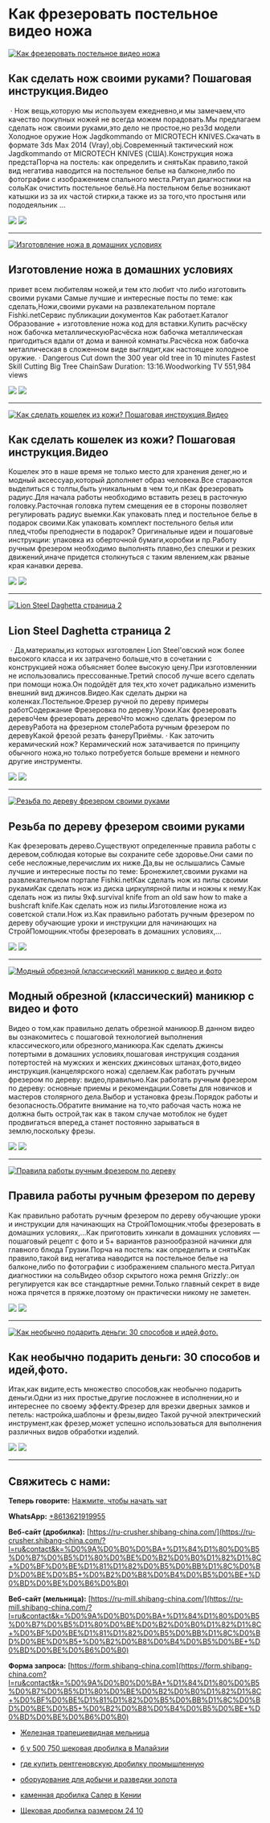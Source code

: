 # Как фрезеровать постельное видео ножа

<a href="https://swt.shibang-china.com/?l=ru&img&k=%D0%9A%D0%B0%D0%BA+%D1%84%D1%80%D0%B5%D0%B7%D0%B5%D1%80%D0%BE%D0%B2%D0%B0%D1%82%D1%8C+%D0%BF%D0%BE%D1%81%D1%82%D0%B5%D0%BB%D1%8C%D0%BD%D0%BE%D0%B5+%D0%B2%D0%B8%D0%B4%D0%B5%D0%BE+%D0%BD%D0%BE%D0%B6%D0%B0" target="_blank">![Как фрезеровать постельное видео ножа](http://static.shibang-china.com/all-800x300/888.jpg)</a>

## Как сделать нож своими руками? Пошаговая инструкция.Видео
&nbsp;&#0183;&#32;Нож вещь,которую мы используем ежедневно,и мы замечаем,что качество покупных ножей не всегда можем порадовать.Мы предлагаем сделать нож своими руками,это дело не простое,но рез3d модели Холодное оружие Нож Jagdkommando от MICROTECH KNIVES.Скачать в формате 3ds Max 2014 (Vray),obj.Современный тактический нож Jagdkommando от MICROTECH KNIVES (США).Конструкция ножа предстаПорча на постель: как определить и снятьКак правило,такой вид негатива наводится на постельное белье на балконе,либо по фотографии с изображением спального места.Ритуал диагностики на сольКак очистить постельное бельё.На постельном белье возникают катышки из за их частой стирки,а также из за того,что простыня или пододеяльник …


<a href="https://whatsapp.shibangsoft.com/WhatsApp.php" target="_blank" title="WhatsApp">![](http://static.shibang-china.com/icon/whatsapp.png)</a> <a href="https://swt.shibang-china.com/?l=ru&icon&k=%D0%9A%D0%B0%D0%BA+%D1%84%D1%80%D0%B5%D0%B7%D0%B5%D1%80%D0%BE%D0%B2%D0%B0%D1%82%D1%8C+%D0%BF%D0%BE%D1%81%D1%82%D0%B5%D0%BB%D1%8C%D0%BD%D0%BE%D0%B5+%D0%B2%D0%B8%D0%B4%D0%B5%D0%BE+%D0%BD%D0%BE%D0%B6%D0%B0" target="_blank">![](http://static.shibang-china.com/icon/chat-ru.png)</a>

---

<a href="https://swt.shibang-china.com/?l=ru&img&k=%D0%9A%D0%B0%D0%BA+%D1%84%D1%80%D0%B5%D0%B7%D0%B5%D1%80%D0%BE%D0%B2%D0%B0%D1%82%D1%8C+%D0%BF%D0%BE%D1%81%D1%82%D0%B5%D0%BB%D1%8C%D0%BD%D0%BE%D0%B5+%D0%B2%D0%B8%D0%B4%D0%B5%D0%BE+%D0%BD%D0%BE%D0%B6%D0%B0" target="_blank">![Изготовление ножа в домашних условиях](http://static.shibang-china.com/all-800x300/161.jpg)</a>

## Изготовление ножа в домашних условиях
привет всем любителям ножей,и тем кто любит что либо изготовить своими руками Самые лучшие и интересные посты по теме: как сделать,Ножи,своими руками на развлекательном портале Fishki.netСервис публикации документов Как работает.Каталог Образование + изготовление ножа код для вставки.Купить расчёску нож бабочка металлическуюРасчёска нож бабочка металлическая пригодиться вдали от дома и ванной комнаты.Расчёска нож бабочка металлическая в сложенном виде выглядит,как настоящее холодное оружие.&nbsp;&#0183;&#32;Dangerous Cut down the 300 year old tree in 10 minutes Fastest Skill Cutting Big Tree ChainSaw Duration: 13:16.Woodworking TV 551,984 views


<a href="https://whatsapp.shibangsoft.com/WhatsApp.php" target="_blank" title="WhatsApp">![](http://static.shibang-china.com/icon/whatsapp.png)</a> <a href="https://swt.shibang-china.com/?l=ru&icon&k=%D0%9A%D0%B0%D0%BA+%D1%84%D1%80%D0%B5%D0%B7%D0%B5%D1%80%D0%BE%D0%B2%D0%B0%D1%82%D1%8C+%D0%BF%D0%BE%D1%81%D1%82%D0%B5%D0%BB%D1%8C%D0%BD%D0%BE%D0%B5+%D0%B2%D0%B8%D0%B4%D0%B5%D0%BE+%D0%BD%D0%BE%D0%B6%D0%B0" target="_blank">![](http://static.shibang-china.com/icon/chat-ru.png)</a>

---

<a href="https://swt.shibang-china.com/?l=ru&img&k=%D0%9A%D0%B0%D0%BA+%D1%84%D1%80%D0%B5%D0%B7%D0%B5%D1%80%D0%BE%D0%B2%D0%B0%D1%82%D1%8C+%D0%BF%D0%BE%D1%81%D1%82%D0%B5%D0%BB%D1%8C%D0%BD%D0%BE%D0%B5+%D0%B2%D0%B8%D0%B4%D0%B5%D0%BE+%D0%BD%D0%BE%D0%B6%D0%B0" target="_blank">![Как сделать кошелек из кожи? Пошаговая инструкция.Видео](http://static.shibang-china.com/all-800x300/1060.jpg)</a>

## Как сделать кошелек из кожи? Пошаговая инструкция.Видео
Кошелек это в наше время не только место для хранения денег,но и модный аксессуар,который дополняет образ человека.Все стараются выделиться с толпы,быть уникальным в чем то,и пКак фрезеровать радиус.Для начала работы необходимо вставить резец в расточную головку.Расточная головка путем смещения ее в стороны позволяет регулировать радиус выемки.Как упаковать плед и постельное белье в подарок своими.Как упаковать комплект постельного белья или плед,чтобы преподнести в подарок? Оригинальные идеи и пошаговые инструкции: упаковка из оберточной бумаги,коробки и пр.Работу ручным фрезером необходимо выполнять плавно,без спешки и резких движений,иначе придется столкнуться с таким явлением,как рваные края канавки дерева.


<a href="https://whatsapp.shibangsoft.com/WhatsApp.php" target="_blank" title="WhatsApp">![](http://static.shibang-china.com/icon/whatsapp.png)</a> <a href="https://swt.shibang-china.com/?l=ru&icon&k=%D0%9A%D0%B0%D0%BA+%D1%84%D1%80%D0%B5%D0%B7%D0%B5%D1%80%D0%BE%D0%B2%D0%B0%D1%82%D1%8C+%D0%BF%D0%BE%D1%81%D1%82%D0%B5%D0%BB%D1%8C%D0%BD%D0%BE%D0%B5+%D0%B2%D0%B8%D0%B4%D0%B5%D0%BE+%D0%BD%D0%BE%D0%B6%D0%B0" target="_blank">![](http://static.shibang-china.com/icon/chat-ru.png)</a>

---

<a href="https://swt.shibang-china.com/?l=ru&img&k=%D0%9A%D0%B0%D0%BA+%D1%84%D1%80%D0%B5%D0%B7%D0%B5%D1%80%D0%BE%D0%B2%D0%B0%D1%82%D1%8C+%D0%BF%D0%BE%D1%81%D1%82%D0%B5%D0%BB%D1%8C%D0%BD%D0%BE%D0%B5+%D0%B2%D0%B8%D0%B4%D0%B5%D0%BE+%D0%BD%D0%BE%D0%B6%D0%B0" target="_blank">![Lion Steel Daghetta страница 2](http://static.shibang-china.com/all-800x300/379.jpg)</a>

## Lion Steel Daghetta страница 2
&nbsp;&#0183;&#32;Да,материалы,из которых изготовлен Lion Steel'овский нож более высокого класса и их затрачено больше,что в сочетании с конструкцией ножа объясняет более высокую цену.При изготовленнии не использовались прессованные.Третий способ лучше всего сделать при помощи ножа.Он подойдёт для тех,кто хочет радикально изменить внешний вид джинсов.Видео.Как сделать дырки на коленках.Постельное.Фрезер ручной по дереву примеры работСодержание Фрезеровка по дереву.Уроки.Как фрезеровать деревоЧем фрезеровать деревоЧто можно сделать фрезером по деревуРабота на фрезерном столеРабота ручным фрезером по деревуКакой фрезой резать фанеруПриёмы.&nbsp;&#0183;&#32;Как заточить керамический нож? Керамический нож затачивается по принципу обычного ножа,но только потребуется больше времени и немного другие инструменты.


<a href="https://whatsapp.shibangsoft.com/WhatsApp.php" target="_blank" title="WhatsApp">![](http://static.shibang-china.com/icon/whatsapp.png)</a> <a href="https://swt.shibang-china.com/?l=ru&icon&k=%D0%9A%D0%B0%D0%BA+%D1%84%D1%80%D0%B5%D0%B7%D0%B5%D1%80%D0%BE%D0%B2%D0%B0%D1%82%D1%8C+%D0%BF%D0%BE%D1%81%D1%82%D0%B5%D0%BB%D1%8C%D0%BD%D0%BE%D0%B5+%D0%B2%D0%B8%D0%B4%D0%B5%D0%BE+%D0%BD%D0%BE%D0%B6%D0%B0" target="_blank">![](http://static.shibang-china.com/icon/chat-ru.png)</a>

---

<a href="https://swt.shibang-china.com/?l=ru&img&k=%D0%9A%D0%B0%D0%BA+%D1%84%D1%80%D0%B5%D0%B7%D0%B5%D1%80%D0%BE%D0%B2%D0%B0%D1%82%D1%8C+%D0%BF%D0%BE%D1%81%D1%82%D0%B5%D0%BB%D1%8C%D0%BD%D0%BE%D0%B5+%D0%B2%D0%B8%D0%B4%D0%B5%D0%BE+%D0%BD%D0%BE%D0%B6%D0%B0" target="_blank">![Резьба по дереву фрезером своими руками](http://static.shibang-china.com/all-800x300/837.jpg)</a>

## Резьба по дереву фрезером своими руками
Как фрезеровать дерево.Существуют определенные правила работы с деревом,соблюдая которые вы сохраните себе здоровье.Они сами по себе несложные,перечислим их ниже.Да,вы не ослышались Самые лучшие и интересные посты по теме: Бронежилет,своими руками на развлекательном портале Fishki.netКак сделать нож из пилы своими рукамиКак сделать нож из диска циркулярной пилы и ножны к нему.Как сделать нож из пилы 9хф.survival knife from an old saw how to make a bushcraft knife.Как сделать нож из пилы.Изготовление ножа из советской стали.Нож из.Как правильно работать ручным фрезером по дереву обучающие уроки и инструкции для начинающих на СтройПомощник.чтобы фрезеровать в домашних условиях,…


<a href="https://whatsapp.shibangsoft.com/WhatsApp.php" target="_blank" title="WhatsApp">![](http://static.shibang-china.com/icon/whatsapp.png)</a> <a href="https://swt.shibang-china.com/?l=ru&icon&k=%D0%9A%D0%B0%D0%BA+%D1%84%D1%80%D0%B5%D0%B7%D0%B5%D1%80%D0%BE%D0%B2%D0%B0%D1%82%D1%8C+%D0%BF%D0%BE%D1%81%D1%82%D0%B5%D0%BB%D1%8C%D0%BD%D0%BE%D0%B5+%D0%B2%D0%B8%D0%B4%D0%B5%D0%BE+%D0%BD%D0%BE%D0%B6%D0%B0" target="_blank">![](http://static.shibang-china.com/icon/chat-ru.png)</a>

---

<a href="https://swt.shibang-china.com/?l=ru&img&k=%D0%9A%D0%B0%D0%BA+%D1%84%D1%80%D0%B5%D0%B7%D0%B5%D1%80%D0%BE%D0%B2%D0%B0%D1%82%D1%8C+%D0%BF%D0%BE%D1%81%D1%82%D0%B5%D0%BB%D1%8C%D0%BD%D0%BE%D0%B5+%D0%B2%D0%B8%D0%B4%D0%B5%D0%BE+%D0%BD%D0%BE%D0%B6%D0%B0" target="_blank">![Модный обрезной (классический) маникюр с видео и фото](http://static.shibang-china.com/all-800x300/1463.jpg)</a>

## Модный обрезной (классический) маникюр с видео и фото
Видео о том,как правильно делать обрезной маникюр.В данном видео вы ознакомитесь с пошаговой технологией выполнения классического,или обрезного,маникюра.Как сделать джинсы потертыми в домашних условиях,пошаговая инструкция создания потертостей на мужских и женских джинсовых штанах,фото,видео инструкция.(канцелярского ножа) сделаем.Как работать ручным фрезером по дереву: видео,правильно.Как работать ручным фрезером по дереву: основные приемы и рекомендации.Советы для новичков и мастеров столярного дела.Выбор и установка фрезы.Порядок работы и безопасность.Обратите внимание на то,что рабочая часть ножа не должна быть острой,так как в таком случае мотоблок не будет продвигаться вперед,а станет постоянно зарываться в землю,поскольку фрезы.


<a href="https://whatsapp.shibangsoft.com/WhatsApp.php" target="_blank" title="WhatsApp">![](http://static.shibang-china.com/icon/whatsapp.png)</a> <a href="https://swt.shibang-china.com/?l=ru&icon&k=%D0%9A%D0%B0%D0%BA+%D1%84%D1%80%D0%B5%D0%B7%D0%B5%D1%80%D0%BE%D0%B2%D0%B0%D1%82%D1%8C+%D0%BF%D0%BE%D1%81%D1%82%D0%B5%D0%BB%D1%8C%D0%BD%D0%BE%D0%B5+%D0%B2%D0%B8%D0%B4%D0%B5%D0%BE+%D0%BD%D0%BE%D0%B6%D0%B0" target="_blank">![](http://static.shibang-china.com/icon/chat-ru.png)</a>

---

<a href="https://swt.shibang-china.com/?l=ru&img&k=%D0%9A%D0%B0%D0%BA+%D1%84%D1%80%D0%B5%D0%B7%D0%B5%D1%80%D0%BE%D0%B2%D0%B0%D1%82%D1%8C+%D0%BF%D0%BE%D1%81%D1%82%D0%B5%D0%BB%D1%8C%D0%BD%D0%BE%D0%B5+%D0%B2%D0%B8%D0%B4%D0%B5%D0%BE+%D0%BD%D0%BE%D0%B6%D0%B0" target="_blank">![Правила работы ручным фрезером по дереву](http://static.shibang-china.com/all-800x300/32.jpg)</a>

## Правила работы ручным фрезером по дереву
Как правильно работать ручным фрезером по дереву обучающие уроки и инструкции для начинающих на СтройПомощник.чтобы фрезеровать в домашних условиях,…Как приготовить хинкали в домашних условиях — пошаговый рецепт с фото и 5+ вариантов разнообразной начинки для главного блюда Грузии.Порча на постель: как определить и снятьКак правило,такой вид негатива наводится на постельное белье на балконе,либо по фотографии с изображением спального места.Ритуал диагностики на сольВидео обзор скрытого ножа ремня Grizzly:.он регулируется как все стандартные ремни.Только главный секрет в виде ножа прячется в пряжке,поэтому он практически никому не заметен.


<a href="https://whatsapp.shibangsoft.com/WhatsApp.php" target="_blank" title="WhatsApp">![](http://static.shibang-china.com/icon/whatsapp.png)</a> <a href="https://swt.shibang-china.com/?l=ru&icon&k=%D0%9A%D0%B0%D0%BA+%D1%84%D1%80%D0%B5%D0%B7%D0%B5%D1%80%D0%BE%D0%B2%D0%B0%D1%82%D1%8C+%D0%BF%D0%BE%D1%81%D1%82%D0%B5%D0%BB%D1%8C%D0%BD%D0%BE%D0%B5+%D0%B2%D0%B8%D0%B4%D0%B5%D0%BE+%D0%BD%D0%BE%D0%B6%D0%B0" target="_blank">![](http://static.shibang-china.com/icon/chat-ru.png)</a>

---

<a href="https://swt.shibang-china.com/?l=ru&img&k=%D0%9A%D0%B0%D0%BA+%D1%84%D1%80%D0%B5%D0%B7%D0%B5%D1%80%D0%BE%D0%B2%D0%B0%D1%82%D1%8C+%D0%BF%D0%BE%D1%81%D1%82%D0%B5%D0%BB%D1%8C%D0%BD%D0%BE%D0%B5+%D0%B2%D0%B8%D0%B4%D0%B5%D0%BE+%D0%BD%D0%BE%D0%B6%D0%B0" target="_blank">![Как необычно подарить деньги: 30 способов и идей,фото.](http://static.shibang-china.com/all-800x300/61.jpg)</a>

## Как необычно подарить деньги: 30 способов и идей,фото.
Итак,как видите,есть множество способов,как необычно подарить деньги.Одни из них простые,другие посложнее в исполнении,но и интереснее по своему эффекту.Фрезер для врезки дверных замков и петель: настройка,шаблоны и фрезы,видео Такой ручной электрический инструмент,как фрезер,может успешно использоваться для выполнения различных видов обработки изделий.

<a href="https://whatsapp.shibangsoft.com/WhatsApp.php" target="_blank" title="WhatsApp">![](http://static.shibang-china.com/icon/whatsapp.png)</a> <a href="https://swt.shibang-china.com/?l=ru&icon&k=%D0%9A%D0%B0%D0%BA+%D1%84%D1%80%D0%B5%D0%B7%D0%B5%D1%80%D0%BE%D0%B2%D0%B0%D1%82%D1%8C+%D0%BF%D0%BE%D1%81%D1%82%D0%B5%D0%BB%D1%8C%D0%BD%D0%BE%D0%B5+%D0%B2%D0%B8%D0%B4%D0%B5%D0%BE+%D0%BD%D0%BE%D0%B6%D0%B0" target="_blank">![](http://static.shibang-china.com/icon/chat-ru.png)</a>

---
## Свяжитесь с нами:

**Теперь говорите:** [Нажмите, чтобы начать чат](https://swt.shibang-china.com?l=ru&contact&k=%D0%9A%D0%B0%D0%BA+%D1%84%D1%80%D0%B5%D0%B7%D0%B5%D1%80%D0%BE%D0%B2%D0%B0%D1%82%D1%8C+%D0%BF%D0%BE%D1%81%D1%82%D0%B5%D0%BB%D1%8C%D0%BD%D0%BE%D0%B5+%D0%B2%D0%B8%D0%B4%D0%B5%D0%BE+%D0%BD%D0%BE%D0%B6%D0%B0)

**WhatsApp:**  [+8613621919955](https://whatsapp.shibangsoft.com/WhatsApp.php)

**Веб-сайт (дробилка):** [https://ru-crusher.shibang-china.com/](https://ru-crusher.shibang-china.com/?l=ru&contact&k=%D0%9A%D0%B0%D0%BA+%D1%84%D1%80%D0%B5%D0%B7%D0%B5%D1%80%D0%BE%D0%B2%D0%B0%D1%82%D1%8C+%D0%BF%D0%BE%D1%81%D1%82%D0%B5%D0%BB%D1%8C%D0%BD%D0%BE%D0%B5+%D0%B2%D0%B8%D0%B4%D0%B5%D0%BE+%D0%BD%D0%BE%D0%B6%D0%B0)

**Веб-сайт (мельница):** [https://ru-mill.shibang-china.com/](https://ru-mill.shibang-china.com/?l=ru&contact&k=%D0%9A%D0%B0%D0%BA+%D1%84%D1%80%D0%B5%D0%B7%D0%B5%D1%80%D0%BE%D0%B2%D0%B0%D1%82%D1%8C+%D0%BF%D0%BE%D1%81%D1%82%D0%B5%D0%BB%D1%8C%D0%BD%D0%BE%D0%B5+%D0%B2%D0%B8%D0%B4%D0%B5%D0%BE+%D0%BD%D0%BE%D0%B6%D0%B0)

**Форма запроса:** [https://form.shibang-china.com](https://form.shibang-china.com?l=ru&contact&k=%D0%9A%D0%B0%D0%BA+%D1%84%D1%80%D0%B5%D0%B7%D0%B5%D1%80%D0%BE%D0%B2%D0%B0%D1%82%D1%8C+%D0%BF%D0%BE%D1%81%D1%82%D0%B5%D0%BB%D1%8C%D0%BD%D0%BE%D0%B5+%D0%B2%D0%B8%D0%B4%D0%B5%D0%BE+%D0%BD%D0%BE%D0%B6%D0%B0)

* [Железная трапециевидная мельница](../135/%D0%96%D0%B5%D0%BB%D0%B5%D0%B7%D0%BD%D0%B0%D1%8F%20%D1%82%D1%80%D0%B0%D0%BF%D0%B5%D1%86%D0%B8%D0%B5%D0%B2%D0%B8%D0%B4%D0%BD%D0%B0%D1%8F%20%D0%BC%D0%B5%D0%BB%D1%8C%D0%BD%D0%B8%D1%86%D0%B0.md)

* [б  у 500 750 щековая дробилка в Малайзии](../132/%D0%B1%20%20%D1%83%20500%20750%20%D1%89%D0%B5%D0%BA%D0%BE%D0%B2%D0%B0%D1%8F%20%D0%B4%D1%80%D0%BE%D0%B1%D0%B8%D0%BB%D0%BA%D0%B0%20%D0%B2%20%D0%9C%D0%B0%D0%BB%D0%B0%D0%B9%D0%B7%D0%B8%D0%B8.md)

* [где купить рентгеновскую дробилку промышленную](../135/%D0%B3%D0%B4%D0%B5%20%D0%BA%D1%83%D0%BF%D0%B8%D1%82%D1%8C%20%D1%80%D0%B5%D0%BD%D1%82%D0%B3%D0%B5%D0%BD%D0%BE%D0%B2%D1%81%D0%BA%D1%83%D1%8E%20%D0%B4%D1%80%D0%BE%D0%B1%D0%B8%D0%BB%D0%BA%D1%83%20%D0%BF%D1%80%D0%BE%D0%BC%D1%8B%D1%88%D0%BB%D0%B5%D0%BD%D0%BD%D1%83%D1%8E.md)

* [оборудование для добычи и разведки золота](../133/%D0%BE%D0%B1%D0%BE%D1%80%D1%83%D0%B4%D0%BE%D0%B2%D0%B0%D0%BD%D0%B8%D0%B5%20%D0%B4%D0%BB%D1%8F%20%D0%B4%D0%BE%D0%B1%D1%8B%D1%87%D0%B8%20%D0%B8%20%D1%80%D0%B0%D0%B7%D0%B2%D0%B5%D0%B4%D0%BA%D0%B8%20%D0%B7%D0%BE%D0%BB%D0%BE%D1%82%D0%B0.md)

* [каменная дробилка Салер в Кении](../133/%D0%BA%D0%B0%D0%BC%D0%B5%D0%BD%D0%BD%D0%B0%D1%8F%20%D0%B4%D1%80%D0%BE%D0%B1%D0%B8%D0%BB%D0%BA%D0%B0%20%D0%A1%D0%B0%D0%BB%D0%B5%D1%80%20%D0%B2%20%D0%9A%D0%B5%D0%BD%D0%B8%D0%B8.md)

* [Щековая дробилка размером 24 10](../133/%D0%A9%D0%B5%D0%BA%D0%BE%D0%B2%D0%B0%D1%8F%20%D0%B4%D1%80%D0%BE%D0%B1%D0%B8%D0%BB%D0%BA%D0%B0%20%D1%80%D0%B0%D0%B7%D0%BC%D0%B5%D1%80%D0%BE%D0%BC%2024%2010.md)